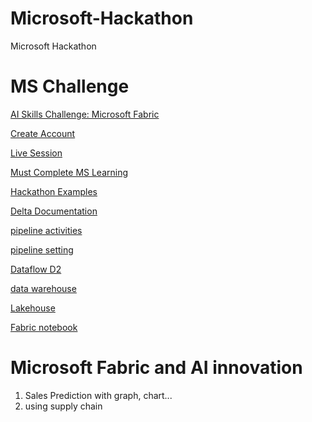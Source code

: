 # Microsoft-Hackathon
Microsoft Hackathon

# MS Challenge

   [AI Skills Challenge: Microsoft Fabric](https://aka.ms/challenge/fabric?wt.mc_id=aisc25_fabrichack_multichannel_azdata_csadai)
   
   [Create Account](https://www.microsoft.com/en-us/microsoft-fabric/getting-started)

   [Live Session](https://developer.microsoft.com/en-us/reactor/series/S-1393/)

   [Must Complete MS Learning](https://learn.microsoft.com/en-us/training/topics/event-challenges?tabs=azure-ai)

   [Hackathon Examples](https://devpost.com/software/autosight-evckf2)

   [Delta Documentation](https://docs.delta.io/latest/index.html)

   [pipeline activities](https://learn.microsoft.com/en-us/fabric/data-factory/activity-overview)

   [pipeline setting](https://microsoftlearning.github.io/mslearn-fabric/Instructions/Labs/04-ingest-pipeline.html)

   [Dataflow D2](https://microsoftlearning.github.io/mslearn-fabric/Instructions/Labs/05-dataflows-gen2.html#create-a-workspace)

   [data warehouse](https://microsoftlearning.github.io/mslearn-fabric/Instructions/Labs/06-data-warehouse.html)

   [Lakehouse](https://microsoftlearning.github.io/mslearn-fabric/Instructions/Labs/03b-medallion-lakehouse.html)

   [Fabric notebook](https://microsoftlearning.github.io/mslearn-fabric/Instructions/Labs/10-ingest-notebooks.html)

   

# Microsoft Fabric and AI innovation

1. Sales Prediction with  graph, chart...
2. using supply chain

